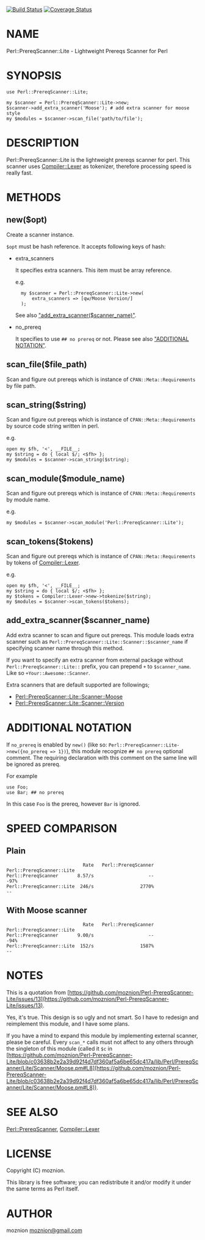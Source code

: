 [![Build Status](https://travis-ci.org/moznion/Perl-PrereqScanner-Lite.svg?branch=master)](https://travis-ci.org/moznion/Perl-PrereqScanner-Lite) [![Coverage Status](https://img.shields.io/coveralls/moznion/Perl-PrereqScanner-Lite/master.svg?style=flat)](https://coveralls.io/r/moznion/Perl-PrereqScanner-Lite?branch=master)
# NAME

Perl::PrereqScanner::Lite - Lightweight Prereqs Scanner for Perl

# SYNOPSIS

    use Perl::PrereqScanner::Lite;

    my $scanner = Perl::PrereqScanner::Lite->new;
    $scanner->add_extra_scanner('Moose'); # add extra scanner for moose style
    my $modules = $scanner->scan_file('path/to/file');

# DESCRIPTION

Perl::PrereqScanner::Lite is the lightweight prereqs scanner for perl.
This scanner uses [Compiler::Lexer](https://metacpan.org/pod/Compiler::Lexer) as tokenizer, therefore processing speed is really fast.

# METHODS

## new($opt)

Create a scanner instance.

`$opt` must be hash reference. It accepts following keys of hash:

- extra\_scanners

    It specifies extra scanners. This item must be array reference.

    e.g.

        my $scanner = Perl::PrereqScanner::Lite->new(
            extra_scanners => [qw/Moose Version/]
        );

    See also ["add\_extra\_scanner($scanner\_name)"](#add_extra_scanner-scanner_name).

- no\_prereq

    It specifies to use `## no prereq` or not. Please see also ["ADDITIONAL NOTATION"](#additional-notation).

## scan\_file($file\_path)

Scan and figure out prereqs which is instance of `CPAN::Meta::Requirements` by file path.

## scan\_string($string)

Scan and figure out prereqs which is instance of `CPAN::Meta::Requirements` by source code string written in perl.

e.g.

    open my $fh, '<', __FILE__;
    my $string = do { local $/; <$fh> };
    my $modules = $scanner->scan_string($string);

## scan\_module($module\_name)

Scan and figure out prereqs which is instance of `CPAN::Meta::Requirements` by module name.

e.g.

    my $modules = $scanner->scan_module('Perl::PrereqScanner::Lite');

## scan\_tokens($tokens)

Scan and figure out prereqs which is instance of `CPAN::Meta::Requirements` by tokens of [Compiler::Lexer](https://metacpan.org/pod/Compiler::Lexer).

e.g.

    open my $fh, '<', __FILE__;
    my $string = do { local $/; <$fh> };
    my $tokens = Compiler::Lexer->new->tokenize($string);
    my $modules = $scanner->scan_tokens($tokens);

## add\_extra\_scanner($scanner\_name)

Add extra scanner to scan and figure out prereqs. This module loads extra scanner such as `Perl::PrereqScanner::Lite::Scanner::$scanner_name` if specifying scanner name through this method.

If you want to specify an extra scanner from external package without `Perl::PrereqScanner::Lite::` prefix, you can prepend `+` to `$scanner_name`. Like so `+Your::Awesome::Scanner`.

Extra scanners that are default supported are followings;

- [Perl::PrereqScanner::Lite::Scanner::Moose](https://metacpan.org/pod/Perl::PrereqScanner::Lite::Scanner::Moose)
- [Perl::PrereqScanner::Lite::Scanner::Version](https://metacpan.org/pod/Perl::PrereqScanner::Lite::Scanner::Version)

# ADDITIONAL NOTATION

If `no_prereq` is enabled by `new()` (like so: `Perl::PrereqScanner::Lite->new({no_prereq => 1})`),
this module recognize `## no prereq` optional comment. The requiring declaration with this comment on the same line will be ignored as prereq.

For example

    use Foo;
    use Bar; ## no prereq

In this case `Foo` is the prereq, however `Bar` is ignored.

# SPEED COMPARISON

## Plain

                                Rate   Perl::PrereqScanner Perl::PrereqScanner::Lite
    Perl::PrereqScanner       8.57/s                    --                      -97%
    Perl::PrereqScanner::Lite  246/s                 2770%                        --

## With Moose scanner

                                Rate   Perl::PrereqScanner Perl::PrereqScanner::Lite
    Perl::PrereqScanner       9.00/s                    --                      -94%
    Perl::PrereqScanner::Lite  152/s                 1587%                        --

# NOTES

This is a quotation from [https://github.com/moznion/Perl-PrereqScanner-Lite/issues/13](https://github.com/moznion/Perl-PrereqScanner-Lite/issues/13).

Yes, it's true. This design is so ugly and not smart.
So I have to redesign and reimplement this module, and I have some plans.

If you have a mind to expand this module by implementing external scanner,
please be careful.
Every `scan_*` calls must not affect to any others through the
singleton of this module (called it `$c` in [https://github.com/moznion/Perl-PrereqScanner-Lite/blob/c03638b2e2a39d92f4d7df360af5a6be65dc417a/lib/Perl/PrereqScanner/Lite/Scanner/Moose.pm#L8](https://github.com/moznion/Perl-PrereqScanner-Lite/blob/c03638b2e2a39d92f4d7df360af5a6be65dc417a/lib/Perl/PrereqScanner/Lite/Scanner/Moose.pm#L8)).

# SEE ALSO

[Perl::PrereqScanner](https://metacpan.org/pod/Perl::PrereqScanner), [Compiler::Lexer](https://metacpan.org/pod/Compiler::Lexer)

# LICENSE

Copyright (C) moznion.

This library is free software; you can redistribute it and/or modify
it under the same terms as Perl itself.

# AUTHOR

moznion <moznion@gmail.com>
